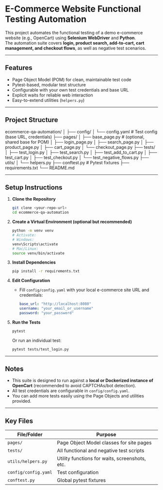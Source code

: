 # E-Commerce Website Functional Testing Automation

This project automates the functional testing of a demo e-commerce website (e.g., OpenCart) using **Selenium WebDriver** and **Python**.  
The automation suite covers **login, product search, add-to-cart, cart management, and checkout flows**, as well as negative test scenarios.

---

## **Features**

- Page Object Model (POM) for clean, maintainable test code
- Pytest-based, modular test structure
- Configurable with your own test credentials and base URL
- Explicit waits for reliable web interaction
- Easy-to-extend utilities (`helpers.py`)

---

## **Project Structure**

ecommerce-qa-automation/
│
├── config/
│ └── config.yaml # Test config (base URL, credentials)
├── pages/
│ ├── base_page.py # (optional, shared base for POM)
│ ├── login_page.py
│ ├── search_page.py
│ ├── product_page.py
│ ├── cart_page.py
│ └── checkout_page.py
├── tests/
│ ├── test_login.py
│ ├── test_search.py
│ ├── test_add_to_cart.py
│ ├── test_cart.py
│ ├── test_checkout.py
│ └── test_negative_flows.py
├── utils/
│ └── helpers.py
├── conftest.py # Pytest fixtures
├── requirements.txt
└── README.md


---

## **Setup Instructions**

1. **Clone the Repository**

    ```bash
    git clone <your-repo-url>
    cd ecommerce-qa-automation
    ```

2. **Create a Virtual Environment (optional but recommended)**

    ```bash
    python -m venv venv
    # Activate:
    # Windows:
    venv\Scripts\activate
    # Mac/Linux:
    source venv/bin/activate
    ```

3. **Install Dependencies**

    ```bash
    pip install -r requirements.txt
    ```

4. **Edit Configuration**

    - Fill `config/config.yaml` with your local e-commerce site URL and credentials:
      ```yaml
      base_url: "http://localhost:8080"
      username: "your_email_or_username"
      password: "your_password"
      ```

5. **Run the Tests**

    ```bash
    pytest
    ```
    Or run an individual test:
    ```bash
    pytest tests/test_login.py
    ```

---

## **Notes**

- This suite is designed to run against a **local or Dockerized instance of OpenCart** (recommended to avoid CAPTCHAs/bot detection).
- All test credentials are configurable in `config/config.yaml`.
- You can add more tests easily using the Page Objects and utilities provided.

---

## **Key Files**

| File/Folder       | Purpose                                   |
|-------------------|-------------------------------------------|
| `pages/`          | Page Object Model classes for site pages  |
| `tests/`          | All functional and negative test scripts  |
| `utils/helpers.py`| Utility functions for waits, screenshots, etc. |
| `config/config.yaml` | Test configuration                     |
| `conftest.py`     | Global pytest fixtures                    |

